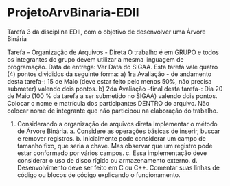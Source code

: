 ProjetoArvBinaria-EDII
======================

Tarefa 3 da disciplina EDII, com o objetivo de desenvolver uma Árvore Binária

Tarefa – Organização de Arquivos - Direta
O trabalho é em GRUPO e todos os integrantes do grupo devem utilizar a mesma linguagem de programação.
Data de entrega: Ver Data do SIGAA.
Esta tarefa vale quatro (4) pontos divididos da seguinte forma:
a) 1ra Avaliação - de andamento desta tarefa-: 15 de Maio (deve estar feito pelo menos 50%, não precisa submeter) valendo dois pontos.
b) 2da Avaliação –final desta tarefa-: Dia 20 de Maio (100 % da tarefa a ser submetido no SIGAA) valendo dois pontos.
Colocar o nome e matrícula dos participantes DENTRO do arquivo. Não colocar nome de integrante que não participou na elaboração do trabalho.

1. Considerando a organização de arquivos direta Implementar o método de Árvore Binária. 
a. Considere as operações básicas de inserir, buscar e remover registros.
b. Inicialmente pode considerar um campo de tamanho fixo, que seria a chave. Mas observar que um registro pode estar conformado por vários campos.
c. Essa implementação deve considerar o uso de disco rígido ou armazenamento externo.
d. Desenvolvimento deve ser feito em C ou C++. Comentar suas linhas de código ou blocos de código explicando o funcionamento.
